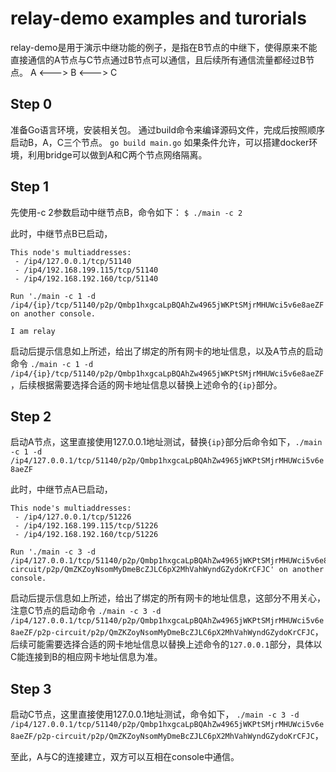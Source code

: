 # relay-demo examples and turorials
relay-demo是用于演示中继功能的例子，是指在B节点的中继下，使得原来不能直接通信的A节点与C节点通过B节点可以通信，且后续所有通信流量都经过B节点。
A <---> B <---> C

## Step 0
准备Go语言环境，安装相关包。
通过build命令来编译源码文件，完成后按照顺序启动B，A，C三个节点。
`go build main.go`
如果条件允许，可以搭建docker环境，利用bridge可以做到A和C两个节点网络隔离。

## Step 1
先使用-c 2参数启动中继节点B，命令如下：
`$ ./main -c 2`

此时，中继节点B已启动，
```
This node's multiaddresses:
 - /ip4/127.0.0.1/tcp/51140
 - /ip4/192.168.199.115/tcp/51140
 - /ip4/192.168.192.160/tcp/51140

Run './main -c 1 -d /ip4/{ip}/tcp/51140/p2p/Qmbp1hxgcaLpBQAhZw4965jWKPtSMjrMHUWci5v6e8aeZF' on another console.

I am relay
```
启动后提示信息如上所述，给出了绑定的所有网卡的地址信息，以及A节点的启动命令
`./main -c 1 -d /ip4/{ip}/tcp/51140/p2p/Qmbp1hxgcaLpBQAhZw4965jWKPtSMjrMHUWci5v6e8aeZF`，后续根据需要选择合适的网卡地址信息以替换上述命令的`{ip}`部分。

## Step 2
启动A节点，这里直接使用127.0.0.1地址测试，替换`{ip}`部分后命令如下，`./main -c 1 -d /ip4/127.0.0.1/tcp/51140/p2p/Qmbp1hxgcaLpBQAhZw4965jWKPtSMjrMHUWci5v6e8aeZF`

此时，中继节点A已启动，
```
This node's multiaddresses:
 - /ip4/127.0.0.1/tcp/51226
 - /ip4/192.168.199.115/tcp/51226
 - /ip4/192.168.192.160/tcp/51226

Run './main -c 3 -d /ip4/127.0.0.1/tcp/51140/p2p/Qmbp1hxgcaLpBQAhZw4965jWKPtSMjrMHUWci5v6e8aeZF/p2p-circuit/p2p/QmZKZoyNsomMyDmeBcZJLC6pX2MhVahWyndGZydoKrCFJC' on another console.
```
启动后提示信息如上所述，给出了绑定的所有网卡的地址信息，这部分不用关心，
注意C节点的启动命令
`./main -c 3 -d /ip4/127.0.0.1/tcp/51140/p2p/Qmbp1hxgcaLpBQAhZw4965jWKPtSMjrMHUWci5v6e8aeZF/p2p-circuit/p2p/QmZKZoyNsomMyDmeBcZJLC6pX2MhVahWyndGZydoKrCFJC`，后续可能需要选择合适的网卡地址信息以替换上述命令的`127.0.0.1`部分，具体以C能连接到B的相应网卡地址信息为准。


## Step 3
启动C节点，这里直接使用127.0.0.1地址测试，命令如下，
`./main -c 3 -d /ip4/127.0.0.1/tcp/51140/p2p/Qmbp1hxgcaLpBQAhZw4965jWKPtSMjrMHUWci5v6e8aeZF/p2p-circuit/p2p/QmZKZoyNsomMyDmeBcZJLC6pX2MhVahWyndGZydoKrCFJC`，

至此，A与C的连接建立，双方可以互相在console中通信。
